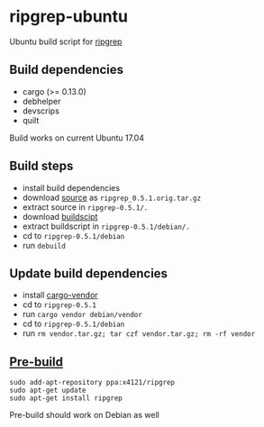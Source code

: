 # ripgrep-ubuntu
Ubuntu build script for [ripgrep](https://github.com/BurntSushi/ripgrep)

## Build dependencies
- cargo (>= 0.13.0)
- debhelper
- devscrips
- quilt

Build works on current Ubuntu 17.04

## Build steps
- install build dependencies
- download [source](https://github.com/BurntSushi/ripgrep/archive/0.5.1.tar.gz) as `ripgrep_0.5.1.orig.tar.gz`
- extract source in `ripgrep-0.5.1/.`
- download [buildscipt](https://launchpad.net/~x4121/+archive/ubuntu/ripgrep/+files/ripgrep_0.5.1-2.debian.tar.xz)
- extract buildscript in `ripgrep-0.5.1/debian/.`
- cd to `ripgrep-0.5.1/debian`
- run `debuild`

## Update build dependencies
- install [cargo-vendor](https://github.com/alexcrichton/cargo-vendor)
- cd to `ripgrep-0.5.1`
- run `cargo vendor debian/vendor`
- cd to `ripgrep-0.5.1/debian`
- run `rm vendor.tar.gz; tar czf vendor.tar.gz; rm -rf vendor`

## [Pre-build](https://launchpad.net/~x4121/+archive/ubuntu/ripgrep)
```
sudo add-apt-repository ppa:x4121/ripgrep
sudo apt-get update
sudo apt-get install ripgrep
```

Pre-build should work on Debian as well
